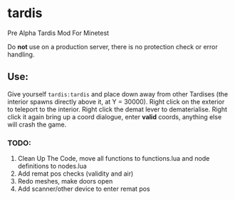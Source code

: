 # tardis
Pre Alpha Tardis Mod For Minetest

Do **not** use on a production server, there is no protection check or error handling.

## Use:
Give yourself ```tardis:tardis``` and place down away from other Tardises (the interior spawns directly above it, at Y = 30000). Right click on the exterior to teleport to the interior. Right click the demat lever to dematerialise. Right click it again bring up a coord dialogue, enter **valid** coords, anything else will crash the game.

### TODO:
1. Clean Up The Code, move all functions to functions.lua and node definitions to nodes.lua
2. Add remat pos checks (validity and air)
3. Redo meshes, make doors open
4. Add scanner/other device to enter remat pos
